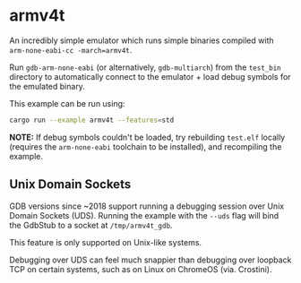 # armv4t

An incredibly simple emulator which runs simple binaries compiled with `arm-none-eabi-cc -march=armv4t`.

Run `gdb-arm-none-eabi` (or alternatively, `gdb-multiarch`) from the `test_bin` directory to automatically connect to the emulator + load debug symbols for the emulated binary.

This example can be run using:

```bash
cargo run --example armv4t --features=std
```

**NOTE:** If debug symbols couldn't be loaded, try rebuilding `test.elf` locally (requires the `arm-none-eabi` toolchain to be installed), and recompiling the example.

## Unix Domain Sockets

GDB versions since \~2018 support running a debugging session over Unix Domain Sockets (UDS). Running the example with the `--uds` flag will bind the GdbStub to a socket at `/tmp/armv4t_gdb`.

This feature is only supported on Unix-like systems.

Debugging over UDS can feel much snappier than debugging over loopback TCP on certain systems, such as on Linux on ChromeOS (via. Crostini).
